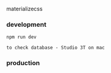 materializecss

### development

    npm run dev

    to check database - Studio 3T on mac

### production

    